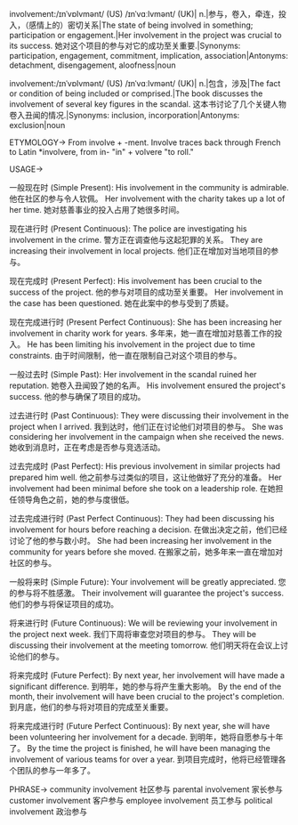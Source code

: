 involvement:/ɪnˈvɒlvmənt/ (US) /ɪnˈvɑːlvmənt/ (UK)| n.|参与，卷入，牵连，投入，（感情上的）密切关系|The state of being involved in something; participation or engagement.|Her involvement in the project was crucial to its success. 她对这个项目的参与对它的成功至关重要.|Synonyms: participation, engagement, commitment, implication, association|Antonyms: detachment, disengagement, aloofness|noun

involvement:/ɪnˈvɒlvmənt/ (US) /ɪnˈvɑːlvmənt/ (UK)| n.|包含，涉及|The fact or condition of being included or comprised.|The book discusses the involvement of several key figures in the scandal. 这本书讨论了几个关键人物卷入丑闻的情况.|Synonyms: inclusion, incorporation|Antonyms: exclusion|noun


ETYMOLOGY->
From involve + -ment.  Involve traces back through French to Latin *involvere, from in- "in" + volvere "to roll."

USAGE->

一般现在时 (Simple Present):
His involvement in the community is admirable.  他在社区的参与令人钦佩。
Her involvement with the charity takes up a lot of her time. 她对慈善事业的投入占用了她很多时间。

现在进行时 (Present Continuous):
The police are investigating his involvement in the crime. 警方正在调查他与这起犯罪的关系。
They are increasing their involvement in local projects. 他们正在增加对当地项目的参与。

现在完成时 (Present Perfect):
His involvement has been crucial to the success of the project. 他的参与对项目的成功至关重要。
Her involvement in the case has been questioned.  她在此案中的参与受到了质疑。

现在完成进行时 (Present Perfect Continuous):
She has been increasing her involvement in charity work for years. 多年来，她一直在增加对慈善工作的投入。
He has been limiting his involvement in the project due to time constraints. 由于时间限制，他一直在限制自己对这个项目的参与。

一般过去时 (Simple Past):
Her involvement in the scandal ruined her reputation. 她卷入丑闻毁了她的名声。
His involvement ensured the project's success. 他的参与确保了项目的成功。

过去进行时 (Past Continuous):
They were discussing their involvement in the project when I arrived. 我到达时，他们正在讨论他们对项目的参与。
She was considering her involvement in the campaign when she received the news. 她收到消息时，正在考虑是否参与竞选活动。

过去完成时 (Past Perfect):
His previous involvement in similar projects had prepared him well. 他之前参与过类似的项目，这让他做好了充分的准备。
Her involvement had been minimal before she took on a leadership role. 在她担任领导角色之前，她的参与度很低。

过去完成进行时 (Past Perfect Continuous):
They had been discussing his involvement for hours before reaching a decision.  在做出决定之前，他们已经讨论了他的参与数小时。
She had been increasing her involvement in the community for years before she moved. 在搬家之前，她多年来一直在增加对社区的参与。

一般将来时 (Simple Future):
Your involvement will be greatly appreciated. 您的参与将不胜感激。
Their involvement will guarantee the project's success. 他们的参与将保证项目的成功。

将来进行时 (Future Continuous):
We will be reviewing your involvement in the project next week.  我们下周将审查您对项目的参与。
They will be discussing their involvement at the meeting tomorrow. 他们明天将在会议上讨论他们的参与。

将来完成时 (Future Perfect):
By next year, her involvement will have made a significant difference. 到明年，她的参与将产生重大影响。
By the end of the month, their involvement will have been crucial to the project's completion. 到月底，他们的参与将对项目的完成至关重要。

将来完成进行时 (Future Perfect Continuous):
By next year, she will have been volunteering her involvement for a decade. 到明年，她将自愿参与十年了。
By the time the project is finished, he will have been managing the involvement of various teams for over a year. 到项目完成时，他将已经管理各个团队的参与一年多了。


PHRASE->
community involvement 社区参与
parental involvement  家长参与
customer involvement 客户参与
employee involvement 员工参与
political involvement 政治参与

